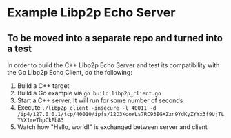 # Example Libp2p Echo Server
## To be moved into a separate repo and turned into a test

In order to build the C++ Libp2p Echo Server and test its compatibility with the Go Libp2p Echo Client, do the following:

1. Build a C++ target 
2. Build a Go example via `go build libp2p_client.go`
3. Start a C++ server. It will run for some number of seconds
4. Execute `./libp2p_client -insecure -l 40011 -d /ip4/127.0.0.1/tcp/40010/ipfs/12D3KooWLs7RC93EGXZzn9YdKyZYYx3f9UjTLYNX1reThpCkFb83`
5. Watch how "Hello, world!" is exchanged between server and client
